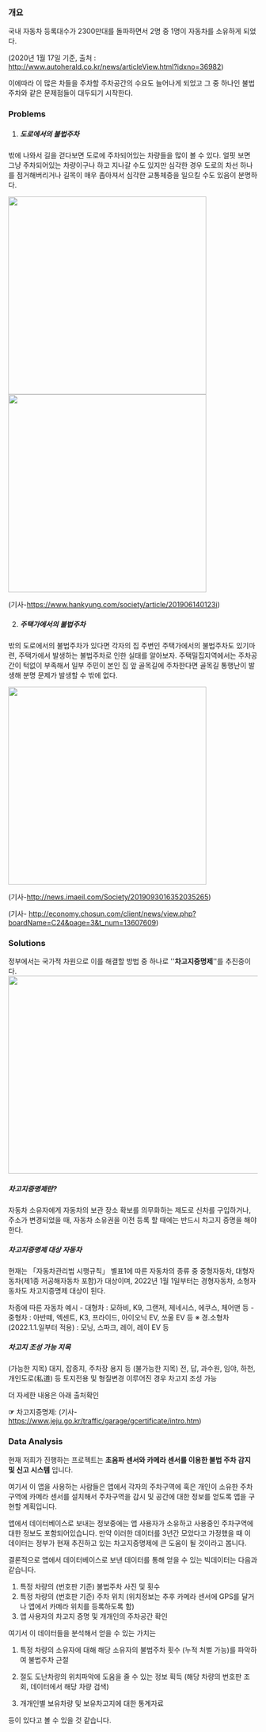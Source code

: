 ### 개요

국내 자동차 등록대수가 2300만대를 돌파하면서 2명 중 1명이 자동차를 소유하게 되었다.

 (2020년 1월 17일 기준, 출처 : http://www.autoherald.co.kr/news/articleView.html?idxno=36982)

이에따라 이 많은 차들을 주차할 주차공간의 수요도 늘어나게 되었고 그 중 하나인 불법주차와 같은 문제점들이 대두되기 시작한다.



### Problems

1. ##### **도로에서의 불법주차**

밖에 나와서 길을 걷다보면 도로에 주차되어있는 차량들을 많이 볼 수 있다. 얼핏 보면 그냥 주차되어있는 차량이구나 하고 지나갈 수도 있지만 심각한 경우 도로의 차선 하나를 점거해버리거나 길목이 매우 좁아져서 심각한 교통체증을 일으킬 수도 있음이 분명하다.

<img src="https://github.com/YeonHoo-Kim/Capston_Design1_Projects/blob/master/images/불법주차1.jpg" width="400" height="400"><img src="https://github.com/YeonHoo-Kim/Capston_Design1_Projects/blob/master/images/불법주차2.jpg" width="400" height="400">

 (기사-https://www.hankyung.com/society/article/201906140123i)



2. ##### **주택가에서의 불법주차**

밖의 도로에서의 불법주차가 있다면 각자의 집 주변인 주택가에서의 불법주차도 있기마련, 주택가에서 발생하는 불법주차로 인한 실태를 알아보자. 주택밀집지역에서는 주차공간이 턱없이 부족해서 일부 주민이 본인 집 앞 골목길에 주차한다면 골목길 통행난이 발생해 분명 문제가 발생할 수 밖에 없다.

<img src="https://github.com/YeonHoo-Kim/Capston_Design1_Projects/blob/master/images/불법주차3.jpg" width="400" height="400">

(기사-http://news.imaeil.com/Society/2019093016352035265)

(기사- http://economy.chosun.com/client/news/view.php?boardName=C24&page=3&t_num=13607609)



### Solutions

정부에서는 국가적 차원으로 이를 해결할 방법 중 하나로 ''**차고지증명제**''를 추진중이다.
<img src="https://github.com/YeonHoo-Kim/Capston_Design1_Projects/blob/master/images/차고지증명제.JPG" width="800" height="400">


##### 차고지증명제란?

자동차 소유자에게 자동차의 보관 장소 확보를 의무화하는 제도로 신차를 구입하거나, 주소가 변경되었을 때, 자동차 소유권을 이전 등록 할 때에는 반드시 차고지 증명을 해야한다.



##### 차고지증명제 대상 자동차

현재는 「자동차관리법 시행규칙」 별표1에 따른 자동차의 종류 중 중형자동차, 대형자동차(제1종 저공해자동차 포함)가 대상이며, 2022년 1월 1일부터는 경형자동차, 소형자동차도 차고지증명제 대상이 된다.

차종에 따른 자동차 예시
\- 대형차 : 모하비, K9, 그랜저, 제네시스, 에쿠스, 체어맨 등
\- 중형차 : 아반떼, 엑센트, K3, 프라이드, 아이오닉 EV, 쏘울 EV 등
※ 경․소형차 (2022.1.1.일부터 적용) : 모닝, 스파크, 레이, 레이 EV 등



##### 차고지 조성 가능 지목

(가능한 지목) 대지, 잡종지, 주차장 용지 등
(불가능한 지목) 전, 답, 과수원, 임야, 하천, 개인도로(私道) 등
토지전용 및 형질변경 이루어진 경우 차고지 조성 가능

더 자세한 내용은 아래 출처확인

**☞** 차고지증명제: (기사-https://www.jeju.go.kr/traffic/garage/gcertificate/intro.htm)



### Data Analysis

현재 저희가 진행하는 프로젝트는 **초음파 센서와 카메라 센서를 이용한 불법 주차 감지 및 신고 시스템** 입니다.

여기서 이 앱을 사용하는 사람들은 앱에서 각자의 주차구역에 혹은 개인이 소유한 주차구역에 카메라 센서를 설치해서 주차구역을 감시 및 공간에 대한 정보를 얻도록 앱을 구현할 계획입니다.

앱에서 데이터베이스로 보내는 정보중에는 앱 사용자가 소유하고 사용중인 주차구역에 대한 정보도 포함되어있습니다. 만약 이러한 데이터를 3년간 모았다고 가정했을 때 이 데이터는 정부가 현재 추진하고 있는 차고지증명제에 큰 도움이 될 것이라고 봅니다.

결론적으로 앱에서 데이터베이스로 보낸 데이터를 통해 얻을 수 있는 빅데이터는 다음과 같습니다.

1. 특정 차량의 (번호판 기준) 불법주차 사진 및 횟수
2. 특정 차량의 (번호판 기준) 주차 위치 (위치정보는 추후 카메라 센서에 GPS를 달거나 앱에서 카메라 위치를 등록하도록 함)
3. 앱 사용자의 차고지 증명 및 개개인의 주차공간 확인

여기서 이 데이터들을 분석해서 얻을 수 있는 가치는

1. 특정 차량의 소유자에 대해 해당 소유자의 불법주차 횟수 (누적 처벌 가능)를 파악하여 불법주차 근절
2. 절도 도난차량의 위치파악에 도움을 줄 수 있는 정보 획득 (해당 차량의 번호판 조회, 데이터에서 해당 차량 검색)

3. 개개인별 보유차량 및 보유차고지에 대한 통계자료

등이 있다고 볼 수 있을 것 같습니다.

